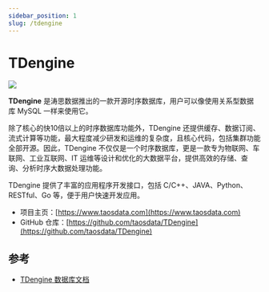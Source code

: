 ```yaml
---
sidebar_position: 1
slug: /tdengine
---
```


# TDengine

![](https://static.getiot.tech/tdengine-logo.png#center)

**TDengine** 是涛思数据推出的一款开源时序数据库，用户可以像使用关系型数据库 MySQL 一样来使用它。

除了核心的快10倍以上的时序数据库功能外，TDengine 还提供缓存、数据订阅、流式计算等功能，最大程度减少研发和运维的复杂度，且核心代码，包括集群功能全部开源。因此，TDengine 不仅仅是一个时序数据库，更是一款专为物联网、车联网、工业互联网、IT 运维等设计和优化的大数据平台，提供高效的存储、查询、分析时序大数据处理功能。

TDengine 提供了丰富的应用程序开发接口，包括 C/C++、JAVA、Python、RESTful、Go 等，便于用户快速开发应用。

- 项目主页：[https://www.taosdata.com](https://www.taosdata.com)
- GitHub 仓库：[https://github.com/taosdata/TDengine](https://github.com/taosdata/TDengine)





## 参考

- [TDengine 数据库文档](http://www.mianquan.net/tutorial/TDengine/44bac77f85fcb35a.md)
